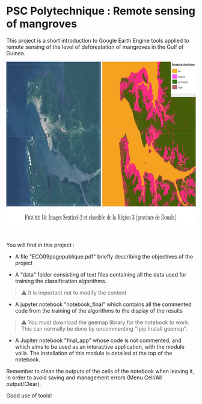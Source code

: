 # PSC Polytechnique : Remote sensing of mangroves

This project is a short introduction to Google Earth Engine tools applied to remote sensing of the level of deforestation of mangroves in the Gulf of Guinea.

<p align="center">
  <img src="example_of_classification.png" alt="Douala, mangrove classification" background-color="red" title="Douala, Satellite vs Mangrove classification" width="900" height="431">
</p>

<br />

You will find in this project : 

- A file "ECO09pagepublique.pdf" briefly describing the objectives of the project

- A "data" folder consisting of text files containing all the data used for training the classification algorithms.

> :warning: It is important not to modify the content


- A jupyter notebook "notebook_final" which contains all the commented code from the training of the algorithms to the display of the results

> :warning: You must download the geemap library for the notebook to work. This can normally be done by uncommenting "!pip Install geemap".

- A Jupiter notebook "final_app" whose code is not commented, and which aims to be used as an interactive application, with the module voilà. The installation of this module is detailed at the top of the notebook.



Remember to clean the outputs of the cells of the notebook when leaving it, in order to avoid saving and management errors (Menu Cell/All output/Clear).


Good use of tools!


